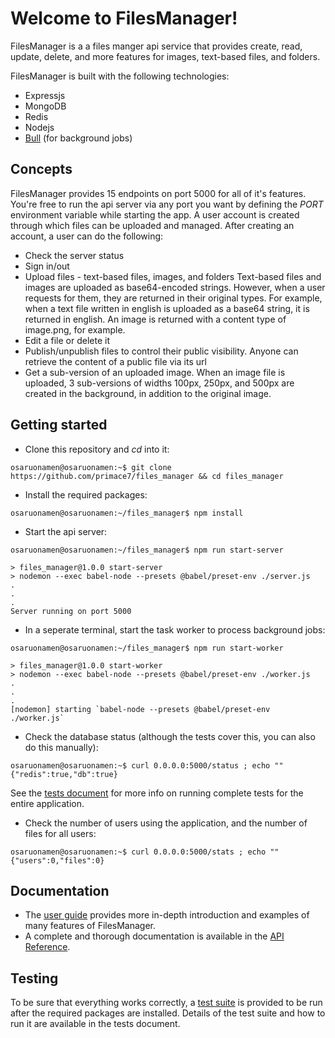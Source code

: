 # Welcome to FilesManager!

FilesManager is a a files manger api service that provides create, read, update, delete, and more features for images, text-based files, and folders.

FilesManager is built with the following technologies:
- Expressjs
- MongoDB
- Redis
- Nodejs
- [Bull](https://github.com/OptimalBits/bull) (for background jobs)

## Concepts
FilesManager provides 15 endpoints on port 5000 for all of it's features. You're free to run the api server via any port you want by defining the *PORT* environment variable while starting the app. A user account is created through which files can be uploaded and managed. After creating an account, a user can do the following:

- Check the server status
- Sign in/out
- Upload files - text-based files, images, and folders
Text-based files and images are uploaded as base64-encoded strings. However, when a user requests for them, they are returned in their original types. For example, when a text file written in english is uploaded as a base64 string, it is returned in english. An image is returned with a content type of image.png, for example.
- Edit a file or delete it
- Publish/unpublish files to control their public visibility. Anyone can retrieve the content of a public file via its url
- Get a sub-version of an uploaded image. When an image file is uploaded, 3 sub-versions of widths 100px, 250px, and 500px are created in the background, in addition to the original image.

## Getting started
- Clone this repository and *cd* into it:
```
osaruonamen@osaruonamen:~$ git clone https://github.com/primace7/files_manager && cd files_manager
```
- Install the required packages:
```
osaruonamen@osaruonamen:~/files_manager$ npm install
```
- Start the api server:
```
osaruonamen@osaruonamen:~/files_manager$ npm run start-server

> files_manager@1.0.0 start-server
> nodemon --exec babel-node --presets @babel/preset-env ./server.js
.
.
.
Server running on port 5000
```
- In a seperate terminal, start the task worker to process background jobs:
```
osaruonamen@osaruonamen:~/files_manager$ npm run start-worker

> files_manager@1.0.0 start-worker
> nodemon --exec babel-node --presets @babel/preset-env ./worker.js
.
.
.
[nodemon] starting `babel-node --presets @babel/preset-env ./worker.js`
```
- Check the database status (although the tests cover this, you can also do this manually):
```
osaruonamen@osaruonamen:~$ curl 0.0.0.0:5000/status ; echo ""
{"redis":true,"db":true}
```
See the [tests document](./documents/tests_document.md) for more info on running complete tests for the entire application.
- Check the number of users using the application, and the number of files for all users:
```
osaruonamen@osaruonamen:~$ curl 0.0.0.0:5000/stats ; echo ""
{"users":0,"files":0}
```
## Documentation
- The [user guide](./documents/user_guide.md) provides more in-depth introduction and examples of many features of FilesManager. 
- A complete and thorough documentation is available in the [API Reference](./documents/API_Reference.yml).

## Testing
To be sure that everything works correctly, a [test suite](./documents/tests_document.md) is provided to be run after the required packages are installed. Details of the test suite and how to run it are available in the tests document.

